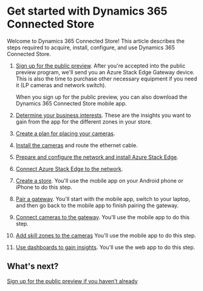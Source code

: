 

# Get started with Dynamics 365 Connected Store

Welcome to Dynamics 365 Connected Store! This article describes the steps required to acquire, install, configure, and use  Dynamics 365 Connected Store. 

1. [Sign up for the public preview](sign-up.md). After you're accepted into the public preview program, we'll send you an Azure Stack Edge Gateway device. This is also the time to purchase other necessary equipment if you need it (LP cameras and network switch).

   When you sign up for the public preview, you can also download the Dynamics 365 Connected Store mobile app. 

2. [Determine your business interests](camera-placement-general.md). These are the insights you want to gain from the app for the different zones in your store. 

3. [Create a plan for placing your cameras](camera-placement.md).

4. [Install the cameras](camera-installation.md) and route the ethernet cable.

5. [Prepare and configure the network and install Azure Stack Edge](ase-installation.md).

6. [Connect Azure Stack Edge to the network](ase-connect.md).

7. [Create a store](mobile-app-create-store.md). You'll use the mobile app on your Android phone or iPhone to do this step.

8. [Pair a gateway](mobile-app-pair-gateway.md). You'll start with the mobile app, switch to your laptop, and then go back to the mobile app to finish pairing the gateway.

9. [Connect cameras to the gateway](mobile-app-add-cameras.md). You'll use the mobile app to do this step.

10. [Add skill zones to the cameras](mobile-app-add-camera-skill-zones.md) You'll use the mobile app to do this step.

11. [Use dashboards to gain insights](insights.md). You'll use the web app to do this step.

## What's next?

[Sign up for the public preview if you haven't already](sign-up.md)
